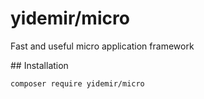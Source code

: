 # yidemir/micro
Fast and useful micro application framework

## Installation
```
composer require yidemir/micro
```
